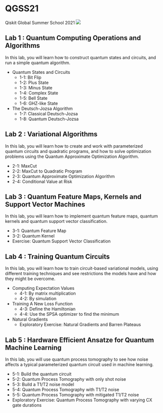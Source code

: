 # QGSS21
Qiskit Global Summer School 2021
![](https://media.discordapp.net/attachments/866843442620923924/867865826731491339/done.jpg?width=805&height=301)
## Lab 1 : Quantum Computing Operations and Algorithms
In this lab, you will learn how to construct quantum states and circuits, and run a simple quantum algorithm. 

* Quantum States and Circuits
  * 1-1: Bit Flip
  * 1-2: Plus State
  * 1-3: Minus State
  * 1-4: Complex State
  * 1-5: Bell State
  * 1-6: GHZ-like State
* The Deutsch-Jozsa Algorithm
  * 1-7: Classical Deutsch-Jozsa
  * 1-8: Quantum Deutsch-Jozsa
  
## Lab 2 : Variational Algorithms
In this lab, you will learn how to create and work with parameterized quantum circuits and quadratic programs, and how to solve optimization problems using the Quantum Approximate Optimization Algorithm.

* 2-1: MaxCut
* 2-2: MaxCut to Quadratic Program
* 2-3: Quantum Approximate Optimization Algorithm
* 2-4: Conditional Value at Risk

## Lab 3 : Quantum Feature Maps, Kernels and Support Vector Machines
In this lab, you will learn how to implement quantum feature maps, quantum kernels and quantum support vector classification. 

* 3-1: Quantum Feature Map
* 3-2: Quantum Kernel
* Exercise: Quantum Support Vector Classification

## Lab 4 : Training Quantum Circuits
In this lab, you will learn how to train circuit-based variational models, using different training techniques and see restrictions the models have and how they might be overcome. 

* Computing Expectation Values
  * 4-1: By matrix multiplication
  * 4-2: By simulation
* Training A New Loss Function
  * 4-3: Define the Hamiltonian
  * 4-4: Use the SPSA optimizer to find the minimum
* Natural Gradients
  * Exploratory Exercise: Natural Gradients and Barren Plateaus

## Lab 5 : Hardware Efficient Ansatze for Quantum Machine Learning
In this lab, you will use quantum process tomography to see how noise affects a typical parameterized quantum circuit used in machine learning.

* 5-1: Build the quantum circuit
* 5-2: Quantum Process Tomography with only shot noise
* 5-3: Build a T1/T2 noise model
* 5-4: Quantum Process Tomography with T1/T2 noise
* 5-5: Quantum Process Tomography with mitigated T1/T2 noise
* Exploratory Exercise: Quantum Process Tomography with varying CX gate durations
